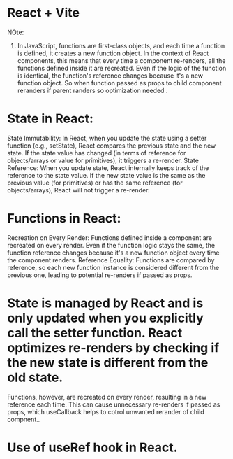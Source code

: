 # React + Vite


NOte:

1. In JavaScript, functions are first-class objects, and each time a function is defined, it creates a new function object. In the context of React components, this means that every time a component re-renders, all the functions defined inside it are recreated. Even if the logic of the function is identical, the function's reference changes because it's a new function object. So when function passed as props to child component reranders if parent randers so optimization needed .

# State in React:
State Immutability: In React, when you update the state using a setter function (e.g., setState), React compares the previous state and the new state. If the state value has changed (in terms of reference for objects/arrays or value for primitives), it triggers a re-render.
State Reference: When you update state, React internally keeps track of the reference to the state value. If the new state value is the same as the previous value (for primitives) or has the same reference (for objects/arrays), React will not trigger a re-render.

# Functions in React:
Recreation on Every Render: Functions defined inside a component are recreated on every render. Even if the function logic stays the same, the function reference changes because it's a new function object every time the component renders.
Reference Equality: Functions are compared by reference, so each new function instance is considered different from the previous one, leading to potential re-renders if passed as props.

# State is managed by React and is only updated when you explicitly call the setter function. React optimizes re-renders by checking if the new state is different from the old state.
Functions, however, are recreated on every render, resulting in a new reference each time. This can cause unnecessary re-renders if passed as props, which useCallback helps to cotrol unwanted rerander of child compnent..


# Use of useRef  hook in React.

